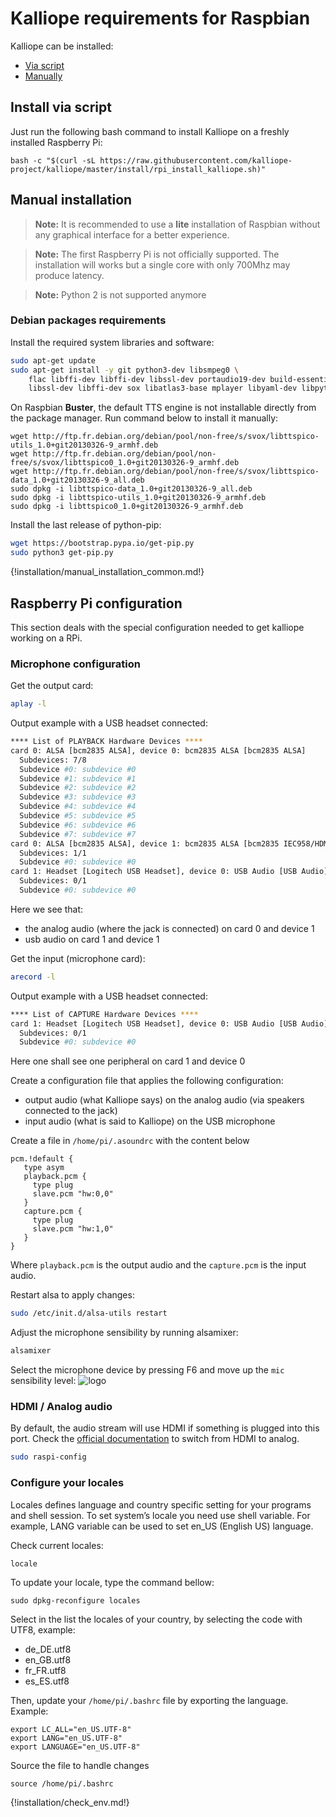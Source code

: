 # Kalliope requirements for Raspbian

Kalliope can be installed:

- [Via script](#install-via-script)
- [Manually](#manual-installation)

## Install via script

Just run the following bash command to install Kalliope on a freshly installed Raspberry Pi:
```
bash -c "$(curl -sL https://raw.githubusercontent.com/kalliope-project/kalliope/master/install/rpi_install_kalliope.sh)"
```

## Manual installation

> **Note:** It is recommended to use a **lite** installation of Raspbian without any graphical interface for a better experience.

> **Note:** The first Raspberry Pi is not officially supported. The installation will works but a single core with only 700Mhz may produce latency.

> **Note:** Python 2 is not supported anymore

### Debian packages requirements

Install the required system libraries and software:

```bash
sudo apt-get update
sudo apt-get install -y git python3-dev libsmpeg0 \
    flac libffi-dev libffi-dev libssl-dev portaudio19-dev build-essential \
    libssl-dev libffi-dev sox libatlas3-base mplayer libyaml-dev libpython3-dev libjpeg-dev
```

On Raspbian **Buster**, the default TTS engine is not installable directly from the package manager. Run command below to install it manually:
```
wget http://ftp.fr.debian.org/debian/pool/non-free/s/svox/libttspico-utils_1.0+git20130326-9_armhf.deb
wget http://ftp.fr.debian.org/debian/pool/non-free/s/svox/libttspico0_1.0+git20130326-9_armhf.deb
wget http://ftp.fr.debian.org/debian/pool/non-free/s/svox/libttspico-data_1.0+git20130326-9_all.deb
sudo dpkg -i libttspico-data_1.0+git20130326-9_all.deb
sudo dpkg -i libttspico-utils_1.0+git20130326-9_armhf.deb
sudo dpkg -i libttspico0_1.0+git20130326-9_armhf.deb
```

Install the last release of python-pip:
```bash
wget https://bootstrap.pypa.io/get-pip.py
sudo python3 get-pip.py
```

{!installation/manual_installation_common.md!}

## Raspberry Pi configuration

This section deals with the special configuration needed to get kalliope working on a RPi.

### Microphone configuration

Get the output card:
```bash
aplay -l
```

Output example with a USB headset connected:
```bash
**** List of PLAYBACK Hardware Devices ****
card 0: ALSA [bcm2835 ALSA], device 0: bcm2835 ALSA [bcm2835 ALSA]
  Subdevices: 7/8
  Subdevice #0: subdevice #0
  Subdevice #1: subdevice #1
  Subdevice #2: subdevice #2
  Subdevice #3: subdevice #3
  Subdevice #4: subdevice #4
  Subdevice #5: subdevice #5
  Subdevice #6: subdevice #6
  Subdevice #7: subdevice #7
card 0: ALSA [bcm2835 ALSA], device 1: bcm2835 ALSA [bcm2835 IEC958/HDMI]
  Subdevices: 1/1
  Subdevice #0: subdevice #0
card 1: Headset [Logitech USB Headset], device 0: USB Audio [USB Audio]
  Subdevices: 0/1
  Subdevice #0: subdevice #0
```

Here we see that:

- the analog audio (where the jack is connected) on card 0 and device 1
- usb audio on card 1 and device 1


Get the input (microphone card):
```bash
arecord -l
```

Output example with a USB headset connected:
```bash
**** List of CAPTURE Hardware Devices ****
card 1: Headset [Logitech USB Headset], device 0: USB Audio [USB Audio]
  Subdevices: 0/1
  Subdevice #0: subdevice #0
```

Here one shall see one peripheral on card 1 and device 0

Create a configuration file that applies the following configuration:

- output audio (what Kalliope says) on the analog audio (via speakers connected to the jack)
- input audio (what is said to Kalliope) on the USB microphone

Create a file in `/home/pi/.asoundrc` with the content below
```
pcm.!default {
   type asym
   playback.pcm {
     type plug
     slave.pcm "hw:0,0"
   }
   capture.pcm {
     type plug
     slave.pcm "hw:1,0"
   }
}
```

Where `playback.pcm` is the output audio and the `capture.pcm` is the input audio.

Restart alsa to apply changes:
```bash
sudo /etc/init.d/alsa-utils restart
```

Adjust the microphone sensibility by running alsamixer:
```bash
alsamixer
```

Select the microphone device by pressing F6 and move up the `mic` sensibility level:
![logo](../images/alsamixer_mic_level.png)

### HDMI / Analog audio

By default, the audio stream will use HDMI if something is plugged into this port.
Check the [official documentation](https://www.raspberrypi.org/documentation/configuration/audio-config.md) to switch from HDMI to analog.

```bash
sudo raspi-config
```

### Configure your locales

Locales defines language and country specific setting for your programs and shell session. 
To set system’s locale you need use shell variable. For example, LANG variable can be used to set en_US (English US) language. 

Check current locales:
```
locale
```

To update your locale, type the command bellow:
```
sudo dpkg-reconfigure locales
```

Select in the list the locales of your country, by selecting the code with UTF8, example:

- de_DE.utf8
- en_GB.utf8
- fr_FR.utf8
- es_ES.utf8

Then, update your `/home/pi/.bashrc` file by exporting the language. Example:
```
export LC_ALL="en_US.UTF-8"
export LANG="en_US.UTF-8"
export LANGUAGE="en_US.UTF-8"
```

Source the file to handle changes
```
source /home/pi/.bashrc
```

{!installation/check_env.md!}
